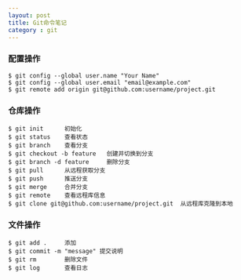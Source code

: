 ```yaml
---
layout: post
title: Git命令笔记
category : git
---
```

### 配置操作

    $ git config --global user.name "Your Name"
    $ git config --global user.email "email@example.com"
    $ git remote add origin git@github.com:username/project.git

<!--break-->

### 仓库操作

    $ git init      初始化
    $ git status    查看状态
    $ git branch    查看分支
    $ git checkout -b feature   创建并切换到分支
    $ git branch -d feature     删除分支
    $ git pull      从远程获取分支
    $ git push      推送分支
    $ git merge     合并分支
    $ git remote    查看远程库信息
    $ git clone git@github.com:username/project.git  从远程库克隆到本地
    

### 文件操作

    $ git add .     添加
    $ git commit -m "message" 提交说明
    $ git rm        删除文件
    $ git log       查看日志
